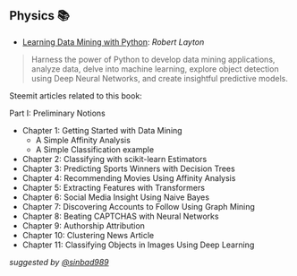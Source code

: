 ## Physics 📚 
- [Learning Data Mining with Python](https://github.com/valjen/book_collection/blob/master/Mathematics/A%20Gentle%20Introduction%20to%20the%20Art%20of%20Mathematics.pdf): *Robert Layton*
> Harness the power of Python to develop data mining applications, analyze data, delve into machine learning, explore object detection using Deep Neural Networks, and create insightful predictive models.

Steemit articles related to this book:

Part I: Preliminary Notions

- Chapter 1: Getting Started with Data Mining
    - A Simple Affinity Analysis
    - A Simple Classification example
- Chapter 2: Classifying with scikit-learn Estimators
- Chapter 3: Predicting Sports Winners with Decision Trees
- Chapter 4: Recommending Movies Using Affinity Analysis
- Chapter 5: Extracting Features with Transformers
- Chapter 6: Social Media Insight Using Naive Bayes
- Chapter 7: Discovering Accounts to Follow Using Graph Mining
- Chapter 8: Beating CAPTCHAS with Neural Networks
- Chapter 9: Authorship Attribution
- Chapter 10: Clustering News Article
- Chapter 11: Classifying Objects in Images Using Deep Learning



*suggested by [@sinbad989](https://steemit.com/@sinbad989)*